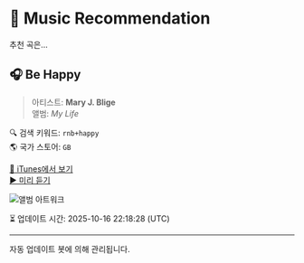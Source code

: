 
# 🎵 Music Recommendation

추천 곡은...

## 🎧 Be Happy  
> 아티스트: **Mary J. Blige**  
> 앨범: _My Life_  

🔍 검색 키워드: `rnb+happy`  
🌎 국가 스토어: `GB`

[🔗 iTunes에서 보기](https://music.apple.com/gb/album/be-happy/1440837272?i=1440838496&uo=4)  
[▶️ 미리 듣기](https://audio-ssl.itunes.apple.com/itunes-assets/AudioPreview221/v4/25/39/1c/25391ccd-6e04-6ae1-a9ef-1121451f2bae/mzaf_11394414901605201380.plus.aac.p.m4a)

![앨범 아트워크](https://is1-ssl.mzstatic.com/image/thumb/Music126/v4/1d/b2/fa/1db2fa7b-236e-ad08-4635-62be9b89e44f/15UMGIM00469.rgb.jpg/100x100bb.jpg)

⏳ 업데이트 시간: 2025-10-16 22:18:28 (UTC)

---
자동 업데이트 봇에 의해 관리됩니다.
